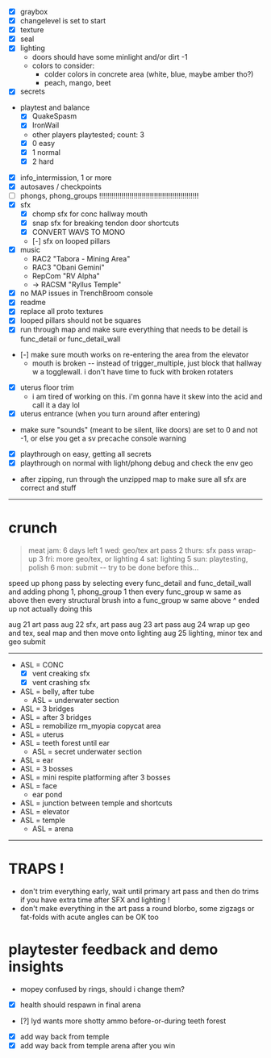 - [x] graybox
- [x] changelevel is set to start
- [x] texture
- [x] seal
- [x] lighting
  - doors should have some minlight and/or dirt -1
  - colors to consider:
    - colder colors in concrete area (white, blue, maybe amber tho?)
    - peach, mango, beet
- [x] secrets
- playtest and balance
  - [x] QuakeSpasm
  - [x] IronWail
  - other players playtested; count: 3
  - [x] 0 easy
  - [x] 1 normal
  - [x] 2 hard
- [x] info_intermission, 1 or more
- [x] autosaves / checkpoints
- [ ] phongs, phong_groups !!!!!!!!!!!!!!!!!!!!!!!!!!!!!!!!!!!!!!!!!!!!!!!!!
- [x] sfx
  - [x] chomp sfx for conc hallway mouth
  - [x] snap sfx for breaking tendon door shortcuts
  - [x] CONVERT WAVS TO MONO
  - [-] sfx on looped pillars
- [x] music
  - RAC2 "Tabora - Mining Area"
  - RAC3 "Obani Gemini"
  - RepCom "RV Alpha"
  - -> RACSM "Ryllus Temple"
- [x] no MAP issues in TrenchBroom console
- [x] readme
- [x] replace all proto textures
- [x] looped pillars should not be squares
- [x] run through map and make sure everything that needs to be detail is func_detail or func_detail_wall
- [-] make sure mouth works on re-entering the area from the elevator
  - mouth is broken -- instead of trigger_multiple, just block that hallway w a togglewall. i don't have time to fuck with broken rotaters
- [x] uterus floor trim
  - i am tired of working on this. i'm gonna have it skew into the acid and call it a day lol
- [x] uterus entrance (when you turn around after entering)
- make sure "sounds" (meant to be silent, like doors) are set to 0 and not -1, or else you get a sv precache console warning

- [x] playthrough on easy, getting all secrets
- [x] playthrough on normal with light/phong debug and check the env geo
- after zipping, run through the unzipped map to make sure all sfx are correct and stuff

---

# crunch

> meat jam: 6 days left
> 1 wed: geo/tex art pass
> 2 thurs: sfx pass wrap-up
> 3 fri: more geo/tex, or lighting
> 4 sat: lighting
> 5 sun: playtesting, polish
> 6 mon: submit -- try to be done before this...

speed up phong pass by selecting every func_detail and func_detail_wall and adding phong 1, phong_group 1
then every func_group w same as above
then every structural brush into a func_group w same above
^ ended up not actually doing this

aug 21
art pass
aug 22
sfx, art pass
aug 23
art pass
aug 24
wrap up geo and tex, seal map and then move onto lighting
aug 25
lighting, minor tex and geo
submit

---

- ASL = CONC
  - [x] vent creaking sfx
  - [x] vent crashing sfx
- ASL = belly, after tube
  - ASL = underwater section
- ASL = 3 bridges
- ASL = after 3 bridges
- ASL = remobilize rm_myopia copycat area
- ASL = uterus
- ASL = teeth forest until ear
  - ASL = secret underwater section
- ASL = ear
- ASL = 3 bosses
- ASL = mini respite platforming after 3 bosses
- ASL = face
  - ear pond
- ASL = junction between temple and shortcuts
- ASL = elevator
- ASL = temple
  - ASL = arena

---

# TRAPS !

- don't trim everything early, wait until primary art pass and then do trims if you have extra time after SFX and lighting !
- don't make everything in the art pass a round blorbo, some zigzags or fat-folds with acute angles can be OK too

# playtester feedback and demo insights

- mopey confused by rings, should i change them?
- [x] health should respawn in final arena
- [?] lyd wants more shotty ammo before-or-during teeth forest
- [x] add way back from temple
- [x] add way back from temple arena after you win
